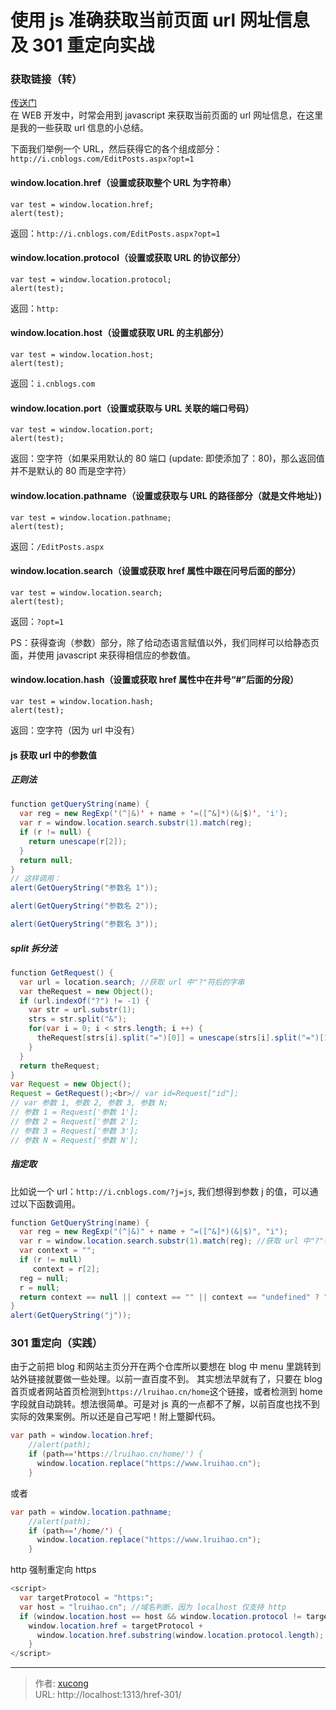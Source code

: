 # 使用 js 准确获取当前页面 url 网址信息及 301 重定向实战


### 获取链接（转）

[传送门](https://www.cnblogs.com/zhabayi/p/6419938.html)  
在 WEB 开发中，时常会用到 javascript 来获取当前页面的 url 网址信息，在这里是我的一些获取 url 信息的小总结。

下面我们举例一个 URL，然后获得它的各个组成部分：`http://i.cnblogs.com/EditPosts.aspx?opt=1`

#### window.location.href（设置或获取整个 URL 为字符串）

```
var test = window.location.href;
alert(test);
```

返回：`http://i.cnblogs.com/EditPosts.aspx?opt=1`

#### window.location.protocol（设置或获取 URL 的协议部分）

```
var test = window.location.protocol;
alert(test);
```

返回：`http:`

#### window.location.host（设置或获取 URL 的主机部分）

```
var test = window.location.host;
alert(test);
```

返回：`i.cnblogs.com`

#### window.location.port（设置或获取与 URL 关联的端口号码）

```
var test = window.location.port;
alert(test);
```

返回：空字符（如果采用默认的 80 端口 (update: 即使添加了：80)，那么返回值并不是默认的 80 而是空字符）

#### window.location.pathname（设置或获取与 URL 的路径部分（就是文件地址）)

```
var test = window.location.pathname;
alert(test);
```

返回：`/EditPosts.aspx`

#### window.location.search（设置或获取 href 属性中跟在问号后面的部分）

```
var test = window.location.search;
alert(test);
```

返回：`?opt=1`

PS：获得查询（参数）部分，除了给动态语言赋值以外，我们同样可以给静态页面，并使用 javascript 来获得相信应的参数值。

#### window.location.hash（设置或获取 href 属性中在井号“#”后面的分段）

```
var test = window.location.hash;
alert(test);
```

返回：空字符（因为 url 中没有）

#### js 获取 url 中的参数值

##### 正则法

```java
function getQueryString(name) {
  var reg = new RegExp('(^|&)' + name + '=([^&]*)(&|$)', 'i');
  var r = window.location.search.substr(1).match(reg);
  if (r != null) {
    return unescape(r[2]);
  }
  return null;
}
// 这样调用：
alert(GetQueryString("参数名 1"));

alert(GetQueryString("参数名 2"));

alert(GetQueryString("参数名 3"));
```

##### split 拆分法

```java
function GetRequest() {
  var url = location.search; //获取 url 中"?"符后的字串
  var theRequest = new Object();
  if (url.indexOf("?") != -1) {
    var str = url.substr(1);
    strs = str.split("&");
    for(var i = 0; i < strs.length; i ++) {
      theRequest[strs[i].split("=")[0]] = unescape(strs[i].split("=")[1]);
    }
  }
  return theRequest;
}
var Request = new Object();
Request = GetRequest();<br>// var id=Request["id"];
// var 参数 1, 参数 2, 参数 3, 参数 N;
// 参数 1 = Request['参数 1'];
// 参数 2 = Request['参数 2'];
// 参数 3 = Request['参数 3'];
// 参数 N = Request['参数 N'];
```

##### 指定取

比如说一个 url：`http://i.cnblogs.com/?j=js`, 我们想得到参数 j 的值，可以通过以下函数调用。

```java
function GetQueryString(name) {
  var reg = new RegExp("(^|&)" + name + "=([^&]*)(&|$)", "i");
  var r = window.location.search.substr(1).match(reg); //获取 url 中"?"符后的字符串并正则匹配
  var context = "";
  if (r != null)
     context = r[2];
  reg = null;
  r = null;
  return context == null || context == "" || context == "undefined" ? "" : context;
}
alert(GetQueryString("j"));
```

### 301 重定向（实践）

由于之前把 blog 和网站主页分开在两个仓库所以要想在 blog 中 menu 里跳转到站外链接就要做一些处理。以前一直百度不到。
其实想法早就有了，只要在 blog 首页或者网站首页检测到`https://lruihao.cn/home`这个链接，或者检测到 home 字段就自动跳转。想法很简单。可是对 js 真的一点都不了解，以前百度也找不到实际的效果案例。所以还是自己写吧！附上蹩脚代码。

```java
var path = window.location.href;
    //alert(path);
    if (path=='https://lruihao.cn/home/') {
      window.location.replace("https://www.lruihao.cn");
    }
```

或者

```java
var path = window.location.pathname;
    //alert(path);
    if (path=='/home/') {
      window.location.replace("https://www.lruihao.cn");
    }
```

http 强制重定向 https

```java
<script>
  var targetProtocol = "https:";
  var host = "lruihao.cn"; //域名判断，因为 localhost 仅支持 http
  if (window.location.host == host && window.location.protocol != targetProtocol){
    window.location.href = targetProtocol +
      window.location.href.substring(window.location.protocol.length);
    }
</script>
```


---

> 作者: [xucong](https://shiqustudio.github.io/)  
> URL: http://localhost:1313/href-301/  

